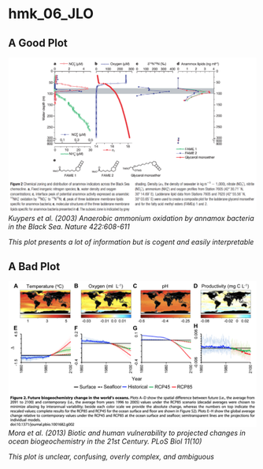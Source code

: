 hmk_06_JLO
================

## A Good Plot

![](hmk_06_JLO_files/Kuypers_figure_annamox_blacksea.png) *Kuypers et
al. (2003) Anaerobic ammonium oxidation by annamox bacteria in the Black
Sea. Nature 422:608-611*

*This plot presents a lot of information but is cogent and easily
interpretable*

## A Bad Plot

![](hmk_06_JLO_files/Mora_figure_vulnerability_ocean.png) *Mora et
al. (2013) Biotic and human vulnerability to projected changes in ocean
biogeochemistry in the 21st Century. PLoS Biol 11(10)*

*This plot is unclear, confusing, overly complex, and ambiguous*
